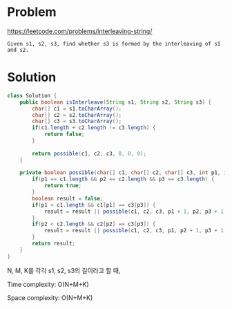 # Problem
https://leetcode.com/problems/interleaving-string/
```
Given s1, s2, s3, find whether s3 is formed by the interleaving of s1 and s2.
``` 

# Solution
```java
class Solution {
    public boolean isInterleave(String s1, String s2, String s3) {
        char[] c1 = s1.toCharArray();
        char[] c2 = s2.toCharArray();
        char[] c3 = s3.toCharArray();
        if(c1.length + c2.length != c3.length) {
            return false;
        }
        
        return possible(c1, c2, c3, 0, 0, 0);
    }
    
    private boolean possible(char[] c1, char[] c2, char[] c3, int p1, int p2, int p3) {
        if(p1 == c1.length && p2 == c2.length && p3 == c3.length) {
            return true;
        }
        boolean result = false;
        if(p1 < c1.length && c1[p1] == c3[p3]) {
            result = result || possible(c1, c2, c3, p1 + 1, p2, p3 + 1);
        }
        if(p2 < c2.length && c2[p2] == c3[p3]) {
            result = result || possible(c1, c2, c3, p1, p2 + 1, p3 + 1);
        }
        return result;
    }
}
```
N, M, K를 각각 s1, s2, s3의 길이라고 할 때,

Time complexity: O(N+M+K)

Space complexity: O(N+M+K)
